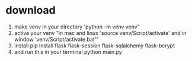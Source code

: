 # download
1. make venv in your directory 'python -m venv venv"
2. active your venv "in mac and linux 'source venv/Script/activate' and in window 'venv/Script/activate.bat'"
3. install pip install flask flask-session flask-sqlalchemy flask-bcrypt
4. and run this in your terminal python main.py